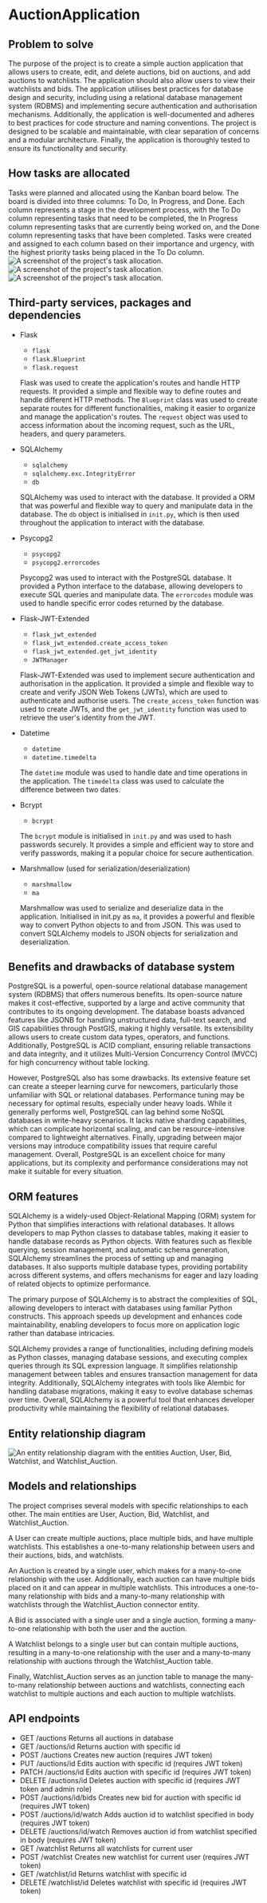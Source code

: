 # AuctionApplication

## Problem to solve
The purpose of the project is to create a simple auction application that allows users to create, edit, and delete auctions, bid on auctions, and add auctions to watchlists. The application should also allow users to view their watchlists and bids. The application utilises best practices for database design and security, including using a relational database management system (RDBMS) and implementing secure authentication and authorisation mechanisms. Additionally, the application is well-documented and adheres to best practices for code structure and naming conventions. The project is designed to be scalable and maintainable, with clear separation of concerns and a modular architecture. Finally, the application is thoroughly tested to ensure its functionality and security.
## How tasks are allocated
Tasks were planned and allocated using the Kanban board below. The board is divided into three columns: To Do, In Progress, and Done. Each column represents a stage in the development process, with the To Do column representing tasks that need to be completed, the In Progress column representing tasks that are currently being worked on, and the Done column representing tasks that have been completed. Tasks were created and assigned to each column based on their importance and urgency, with the highest priority tasks being placed in the To Do column.
![A screenshot of the project's task allocation.](./docs/KanbanBoard1.png)
![A screenshot of the project's task allocation.](./docs/KanbanBoard2.png)
![A screenshot of the project's task allocation.](./docs/KanbanBoard3.png)
## Third-party services, packages and dependencies
- Flask
  - `flask`
  - `flask.Blueprint`
  - `flask.request`

  Flask was used to create the application's routes and handle HTTP requests. It provided a simple and flexible way to define routes and handle different HTTP methods. The `Blueprint` class was used to create separate routes for different functionalities, making it easier to organize and manage the application's routes. The `request` object was used to access information about the incoming request, such as the URL, headers, and query parameters.
- SQLAlchemy
  - `sqlalchemy`
  - `sqlalchemy.exc.IntegrityError`
  - `db`

  SQLAlchemy was used to interact with the database. It provided a ORM that was powerful and flexible way to query and manipulate data in the database. The `db` object is initialised in `init.py`, which is then used throughout the application to interact with the database.
- Psycopg2
  - `psycopg2`
  - `psycopg2.errorcodes`

  Psycopg2 was used to interact with the PostgreSQL database. It provided a Python interface to the database, allowing developers to execute SQL queries and manipulate data. The `errorcodes` module was used to handle specific error codes returned by the database.
- Flask-JWT-Extended
  - `flask_jwt_extended`
  - `flask_jwt_extended.create_access_token`
  - `flask_jwt_extended.get_jwt_identity`
  - `JWTManager`

  Flask-JWT-Extended was used to implement secure authentication and authorisation in the application. It provided a simple and flexible way to create and verify JSON Web Tokens (JWTs), which are used to authenticate and authorise users. The `create_access_token` function was used to create JWTs, and the `get_jwt_identity` function was used to retrieve the user's identity from the JWT.
- Datetime
  - `datetime`
  - `datetime.timedelta`

  The `datetime` module was used to handle date and time operations in the application. The `timedelta` class was used to calculate the difference between two dates.
- Bcrypt
  - `bcrypt`

  The `bcrypt` module is initialised in `init.py` and was used to hash passwords securely. It provides a simple and efficient way to store and verify passwords, making it a popular choice for secure authentication.
- Marshmallow (used for serialization/deserialization)
  - `marshmallow`
  - `ma`

  Marshmallow was used to serialize and deserialize data in the application. Initialised in init.py as `ma`, it provides a powerful and flexible way to convert Python objects to and from JSON. This was used to convert SQLAlchemy models to JSON objects for serialization and deserialization.
## Benefits and drawbacks of database system
PostgreSQL is a powerful, open-source relational database management system (RDBMS) that offers numerous benefits. Its open-source nature makes it cost-effective, supported by a large and active community that contributes to its ongoing development. The database boasts advanced features like JSONB for handling unstructured data, full-text search, and GIS capabilities through PostGIS, making it highly versatile. Its extensibility allows users to create custom data types, operators, and functions. Additionally, PostgreSQL is ACID compliant, ensuring reliable transactions and data integrity, and it utilizes Multi-Version Concurrency Control (MVCC) for high concurrency without table locking.

However, PostgreSQL also has some drawbacks. Its extensive feature set can create a steeper learning curve for newcomers, particularly those unfamiliar with SQL or relational databases. Performance tuning may be necessary for optimal results, especially under heavy loads. While it generally performs well, PostgreSQL can lag behind some NoSQL databases in write-heavy scenarios. It lacks native sharding capabilities, which can complicate horizontal scaling, and can be resource-intensive compared to lightweight alternatives. Finally, upgrading between major versions may introduce compatibility issues that require careful management. Overall, PostgreSQL is an excellent choice for many applications, but its complexity and performance considerations may not make it suitable for every situation.
## ORM features
SQLAlchemy is a widely-used Object-Relational Mapping (ORM) system for Python that simplifies interactions with relational databases. It allows developers to map Python classes to database tables, making it easier to handle database records as Python objects. With features such as flexible querying, session management, and automatic schema generation, SQLAlchemy streamlines the process of setting up and managing databases. It also supports multiple database types, providing portability across different systems, and offers mechanisms for eager and lazy loading of related objects to optimize performance.

The primary purpose of SQLAlchemy is to abstract the complexities of SQL, allowing developers to interact with databases using familiar Python constructs. This approach speeds up development and enhances code maintainability, enabling developers to focus more on application logic rather than database intricacies.

SQLAlchemy provides a range of functionalities, including defining models as Python classes, managing database sessions, and executing complex queries through its SQL expression language. It simplifies relationship management between tables and ensures transaction management for data integrity. Additionally, SQLAlchemy integrates with tools like Alembic for handling database migrations, making it easy to evolve database schemas over time. Overall, SQLAlchemy is a powerful tool that enhances developer productivity while maintaining the flexibility of relational databases.
## Entity relationship diagram
![An entity relationship diagram with the entities Auction, User, Bid, Watchlist, and Watchlist_Auction.](./docs/erd.png)
## Models and relationships
The project comprises several models with specific relationships to each other. The main entities are User, Auction, Bid, Watchlist, and Watchlist_Auction.

A User can create multiple auctions, place multiple bids, and have multiple watchlists. This establishes a one-to-many relationship between users and their auctions, bids, and watchlists.

An Auction is created by a single user, which makes for a many-to-one relationship with the user. Additionally, each auction can have multiple bids placed on it and can appear in multiple watchlists. This introduces a one-to-many relationship with bids and a many-to-many relationship with watchlists through the Watchlist_Auction connector entity.

A Bid is associated with a single user and a single auction, forming a many-to-one relationship with both the user and the auction.

A Watchlist belongs to a single user but can contain multiple auctions, resulting in a many-to-one relationship with the user and a many-to-many relationship with auctions through the Watchlist_Auction table.

Finally, Watchlist_Auction serves as an junction table to manage the many-to-many relationship between auctions and watchlists, connecting each watchlist to multiple auctions and each auction to multiple watchlists.
## API endpoints
- GET /auctions
Returns all auctions in database
- GET /auctions/id
Returns auction with specific id
- POST /auctions
Creates new auction (requires JWT token)
- PUT /auctions/id
Edits auction with specific id (requires JWT token)
- PATCH /auctions/id
Edits auction with specific id (requires JWT token)
- DELETE /auctions/id
Deletes auction with specific id (requires JWT token and admin role)
- POST /auctions/id/bids
Creates new bid for auction with specific id (requires JWT token)
- POST /auctions/id/watch
Adds auction id to watchlist specified in body (requires JWT token)
- DELETE /auctions/id/watch
Removes auction id from watchlist specified in body (requires JWT token)
- GET /watchlist
Returns all watchlists for current user
- POST /watchlist
Creates new watchlist for current user (requires JWT token)
- GET /watchlist/id
Returns watchlist with specific id
- DELETE /watchlist/id
Deletes watchlist with specific id (requires JWT token)


